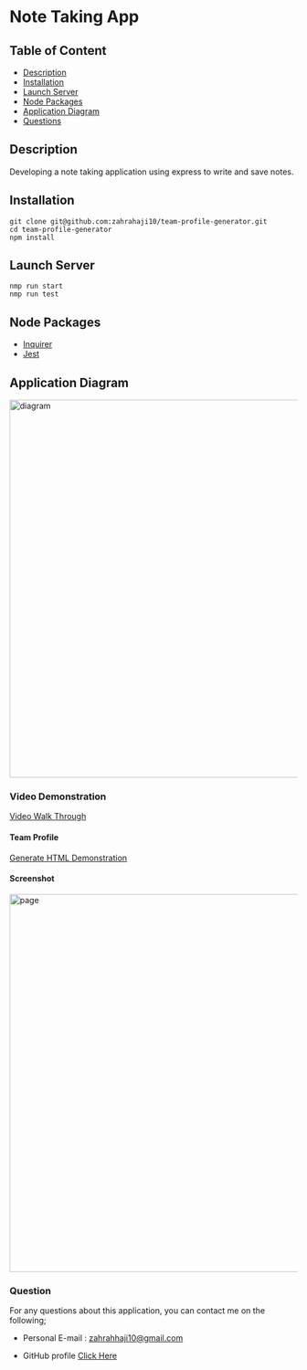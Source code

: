# Note Taking App

## Table of Content

- [Description](#description)
- [Installation](#installation)
- [Launch Server](#Launch-server)
- [Node Packages](#node-packages)
- [Application Diagram](#application-diagram)
- [Questions](#questions)

## Description

Developing a note taking application using express to write and save notes.

## Installation

```
git clone git@github.com:zahrahaji10/team-profile-generator.git
cd team-profile-generator
npm install
```

## Launch Server

```
nmp run start
nmp run test
```

## Node Packages

- [Inquirer](https://www.npmjs.com/package/inquirer)
- [Jest](https://www.npmjs.com/package/jest)

## Application Diagram

<img width="662" alt="diagram" src="https://user-images.githubusercontent.com/102627226/174457867-67d5cf59-e7e4-49ce-b4b9-d8f2bb25ea85.png">

### Video Demonstration

[Video Walk Through](https://drive.google.com/file/d/1kA1n1t65tFLt92wbS-T1aUHy9uXS70O_/view?usp=sharing)

#### Team Profile

[Generate HTML Demonstration](https://drive.google.com/file/d/1AYL5QWoTZ7VrSALgFObfFe-wSZ5YIs_l/view?usp=sharing)

#### Screenshot

<img width="662" alt="page" src="https://user-images.githubusercontent.com/102627226/174460247-3aa044f7-734c-4d17-a23d-b6ff33d7ad12.png">

### Question

For any questions about this application, you can contact me on the following;

- Personal E-mail : zahrahhaji10@gmail.com

- GitHub profile [Click Here](https://github.com/zahrahaji10)
